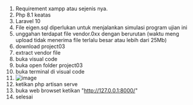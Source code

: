 1. Requirement xampp atau sejenis nya.
2. Php 8.1 keatas
3. Laravel 10
4. File eigen.sql diperlukan untuk menjalankan simulasi program ujian ini
5. unggahan terdapat file vendor.0xx dengan berurutan (waktu meng upload tidak menerima file terlalu besar atau lebih dari 25Mb)
6. download project03
7. extract vendor file
8. buka visual code
9. buka open folder project03
10. buka terminal di visual code
11. ![image](https://github.com/Satudua4751/UjianEigen/assets/172474795/fa752af8-3b1b-41c8-80f4-a6dfc23ecd80)
12. ketikan php artisan serve
13. buka web browset ketikan "http://127.0.0.1:8000/"
14. selesai
